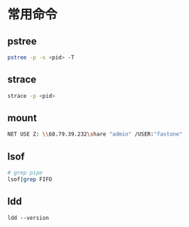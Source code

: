 # 常用命令

## pstree

```bash
pstree -p -s <pid> -T
```

## strace

```bash
strace -p <pid>
```

## mount

```bash
NET USE Z: \\68.79.39.232\share "admin" /USER:"fastone"
```

## lsof

```bash
# grep pipe
lsof|grep FIFO
```

## ldd

```
ldd --version
```